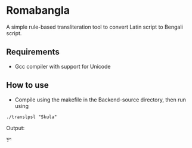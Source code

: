 Romabangla
========



A simple rule-based transliteration tool to convert Latin script to Bengali script. 

## Requirements ##
* Gcc compiler with support for Unicode

## How to use ##

* Compile using the makefile in the Backend-source directory, then run using
```
./translpsl "Skula"
```
Output:
```
স্কুল
```
